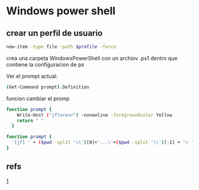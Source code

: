 # Windows power shell


## crear un perfil de usuario
```sh
new-item -type file -path $profile -force
```

crea una carpeta WindowsPowerShell con un archiov .ps1 dentro que contiene la configuracion de ps

Ver el prompt actual:
```sh
(Get-Command prompt).Definition
```

funcion cambiar el promp
```sh
function prompt {
    Write-Host ("jflores>") -nonewline -foregroundcolor Yellow
    return " "
  }
```

```sh
function prompt { 
  '[jf] ' + ($pwd -split '\\')[0]+'...\'+($pwd -split '\\')[-1] + '> ' 
}
```
## refs

[1](https://blog.victorsilva.com.uy/powershell-customizar-prompt/)